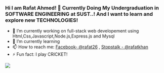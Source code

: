 ### Hi I am Rafat Ahmed! 👋 Currently Doing My Undergraduation in SOFTWARE ENGINEERING at SUST..! And I want to learn and explore new TECHNOLOGIES!


- 🔭 I’m currently working on full-stack web developement using Html,Css,Javascript,Node.js,Express.js and Mysql
- 🌱 I’m currently learning 
- 📫 How to reach me: [Facebook- @rafat26](https://www.facebook.com/rafat26/) , [Stopstalk - @rafatkhan](https://www.stopstalk.com/user/profile/rafatkhan)
- ⚡ Fun fact: I play CRICKET! 

<img src="https://github-readme-stats.vercel.app/api?username=rafatahmd&&show_icons=true&title_color=ffffff&icon_color=bb2acf&text_color=daf7dc&bg_color=151515">

